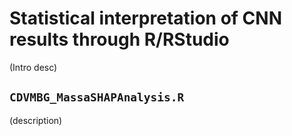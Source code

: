 # Statistical interpretation of CNN results through R/RStudio
(Intro desc)

## ``CDVMBG_MassaSHAPAnalysis.R``
(description)
